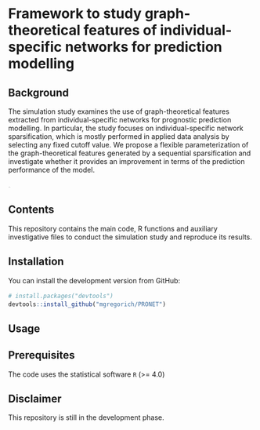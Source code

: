 
# Framework to study graph-theoretical features of individual-specific networks for prediction modelling

## Background

The simulation study examines the use of graph-theoretical features
extracted from individual-specific networks for prognostic prediction
modelling. In particular, the study focuses on individual-specific
network sparsification, which is mostly performed in applied data
analysis by selecting any fixed cutoff value. We propose a flexible
parameterization of the graph-theoretical features generated by a
sequential sparsification and investigate whether it provides an
improvement in terms of the prediction performance of the model.

<img src="./figures/ISN.png" style="width:1%" />

## Contents

This repository contains the main code, R functions and auxiliary
investigative files to conduct the simulation study and reproduce its
results.

## Installation

You can install the development version from GitHub:

``` r
# install.packages("devtools")
devtools::install_github("mgregorich/PRONET")
```

## Usage

## Prerequisites

The code uses the statistical software `R` (>= 4.0)

## Disclaimer

This repository is still in the development phase.
